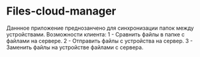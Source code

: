 # Files-cloud-manager
Даннное приложение преднозанчено для синхронизации папок между устройствами. 
Возможности клиента:
1 - Сравнить файлы в папке с файлами на сервере.
2 - Отправить файлы с устройства на сервер.
3 - Заменить файлы на устройстве файлами с сервера.
